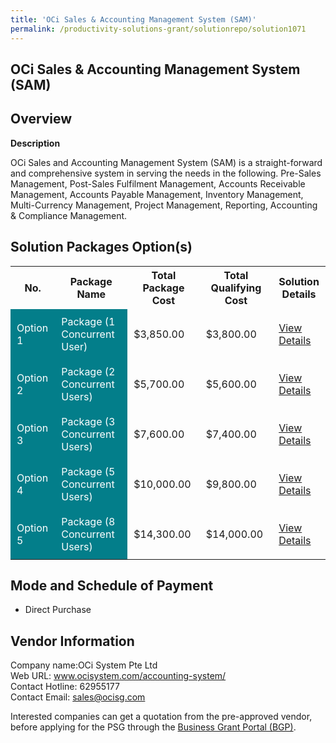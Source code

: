 ```yaml
---
title: 'OCi Sales & Accounting Management System (SAM)'
permalink: /productivity-solutions-grant/solutionrepo/solution1071
---
```


## OCi Sales & Accounting Management System (SAM)

## Overview

**Description**

OCi Sales and Accounting Management System (SAM) is a straight-forward and comprehensive system in serving the needs in the following. Pre-Sales Management, Post-Sales Fulfilment Management, Accounts Receivable Management, Accounts Payable Management, Inventory Management, Multi-Currency Management, Project Management, Reporting, Accounting & Compliance Management.

## Solution Packages Option(s)

<table>
<tr>
<th><b>No.</b></th>
<th><b>Package Name</b></th>
<th><b>Total Package Cost</b></th>
<th><b>Total Qualifying Cost</b></th>
<th><b>Solution Details</b></th>
</tr>
<tr>
<td style='padding: 10px; background-color: #037E8A; color: #FFFFFF;'>Option 1</td>
<td style='padding: 10px; background-color: #037E8A; color: #FFFFFF;'>Package (1 Concurrent User)</td>
<td style='padding: 10px;'>$3,850.00</td>
<td style='padding: 10px;'>$3,800.00</td>
<td style='padding: 10px;'><a href='/images/psg/OCi_Desensitised_Annex_3_Part_1.pdf' target='_blank'>View Details</a></td>
</tr>
<tr>
<td style='padding: 10px; background-color: #037E8A; color: #FFFFFF;'>Option 2</td>
<td style='padding: 10px; background-color: #037E8A; color: #FFFFFF;'>Package (2 Concurrent Users)</td>
<td style='padding: 10px;'>$5,700.00</td>
<td style='padding: 10px;'>$5,600.00</td>
<td style='padding: 10px;'><a href='/images/psg/OCi_Desensitised_Annex_3_Part_2.pdf' target='_blank'>View Details</a></td>
</tr>
<tr>
<td style='padding: 10px; background-color: #037E8A; color: #FFFFFF;'>Option 3</td>
<td style='padding: 10px; background-color: #037E8A; color: #FFFFFF;'>Package (3 Concurrent Users)</td>
<td style='padding: 10px;'>$7,600.00</td>
<td style='padding: 10px;'>$7,400.00</td>
<td style='padding: 10px;'><a href='/images/psg/OCi_Desensitised_Annex_3_Part_3.pdf' target='_blank'>View Details</a></td>
</tr>
<tr>
<td style='padding: 10px; background-color: #037E8A; color: #FFFFFF;'>Option 4</td>
<td style='padding: 10px; background-color: #037E8A; color: #FFFFFF;'>Package (5 Concurrent Users)</td>
<td style='padding: 10px;'>$10,000.00</td>
<td style='padding: 10px;'>$9,800.00</td>
<td style='padding: 10px;'><a href='/images/psg/OCi_Desensitised_Annex_3_Part_4.pdf' target='_blank'>View Details</a></td>
</tr>
<tr>
<td style='padding: 10px; background-color: #037E8A; color: #FFFFFF;'>Option 5</td>
<td style='padding: 10px; background-color: #037E8A; color: #FFFFFF;'>Package (8 Concurrent Users)</td>
<td style='padding: 10px;'>$14,300.00</td>
<td style='padding: 10px;'>$14,000.00</td>
<td style='padding: 10px;'><a href='/images/psg/OCi_Desensitised_Annex_3_Part_5.pdf' target='_blank'>View Details</a></td>
</tr>
</table>

## Mode and Schedule of Payment

 - Direct Purchase

## Vendor Information

 Company name:OCi System Pte Ltd<br>Web URL: www.ocisystem.com/accounting-system/ <br>Contact Hotline: 62955177 <br>Contact Email: sales@ocisg.com 

Interested companies can get a quotation from the pre-approved vendor, before applying for the PSG through the <a href='https://www.businessgrants.gov.sg/' target='_blank' rel='noopener'>Business Grant Portal (BGP)</a>.

<script src="/jquery/resize-tables.js"></script>
